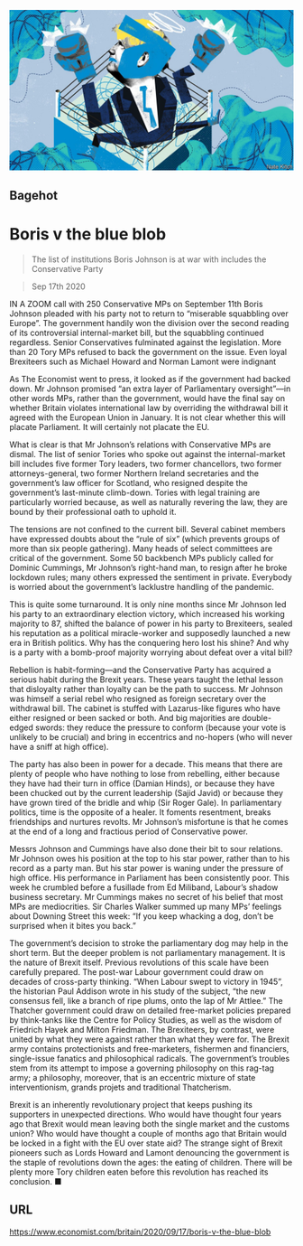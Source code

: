 ![](./images/20200919_BRD000.jpg)

## Bagehot

# Boris v the blue blob

> The list of institutions Boris Johnson is at war with includes the Conservative Party

> Sep 17th 2020

IN A ZOOM call with 250 Conservative MPs on September 11th Boris Johnson pleaded with his party not to return to “miserable squabbling over Europe”. The government handily won the division over the second reading of its controversial internal-market bill, but the squabbling continued regardless. Senior Conservatives fulminated against the legislation. More than 20 Tory MPs refused to back the government on the issue. Even loyal Brexiteers such as Michael Howard and Norman Lamont were indignant

As The Economist went to press, it looked as if the government had backed down. Mr Johnson promised “an extra layer of Parliamentary oversight”—in other words MPs, rather than the government, would have the final say on whether Britain violates international law by overriding the withdrawal bill it agreed with the European Union in January. It is not clear whether this will placate Parliament. It will certainly not placate the EU.

What is clear is that Mr Johnson’s relations with Conservative MPs are dismal. The list of senior Tories who spoke out against the internal-market bill includes five former Tory leaders, two former chancellors, two former attorneys-general, two former Northern Ireland secretaries and the government’s law officer for Scotland, who resigned despite the government’s last-minute climb-down. Tories with legal training are particularly worried because, as well as naturally revering the law, they are bound by their professional oath to uphold it.

The tensions are not confined to the current bill. Several cabinet members have expressed doubts about the “rule of six” (which prevents groups of more than six people gathering). Many heads of select committees are critical of the government. Some 50 backbench MPs publicly called for Dominic Cummings, Mr Johnson’s right-hand man, to resign after he broke lockdown rules; many others expressed the sentiment in private. Everybody is worried about the government’s lacklustre handling of the pandemic.

This is quite some turnaround. It is only nine months since Mr Johnson led his party to an extraordinary election victory, which increased his working majority to 87, shifted the balance of power in his party to Brexiteers, sealed his reputation as a political miracle-worker and supposedly launched a new era in British politics. Why has the conquering hero lost his shine? And why is a party with a bomb-proof majority worrying about defeat over a vital bill?

Rebellion is habit-forming—and the Conservative Party has acquired a serious habit during the Brexit years. These years taught the lethal lesson that disloyalty rather than loyalty can be the path to success. Mr Johnson was himself a serial rebel who resigned as foreign secretary over the withdrawal bill. The cabinet is stuffed with Lazarus-like figures who have either resigned or been sacked or both. And big majorities are double-edged swords: they reduce the pressure to conform (because your vote is unlikely to be crucial) and bring in eccentrics and no-hopers (who will never have a sniff at high office).

The party has also been in power for a decade. This means that there are plenty of people who have nothing to lose from rebelling, either because they have had their turn in office (Damian Hinds), or because they have been chucked out by the current leadership (Sajid Javid) or because they have grown tired of the bridle and whip (Sir Roger Gale). In parliamentary politics, time is the opposite of a healer. It foments resentment, breaks friendships and nurtures revolts. Mr Johnson’s misfortune is that he comes at the end of a long and fractious period of Conservative power.

Messrs Johnson and Cummings have also done their bit to sour relations. Mr Johnson owes his position at the top to his star power, rather than to his record as a party man. But his star power is waning under the pressure of high office. His performance in Parliament has been consistently poor. This week he crumbled before a fusillade from Ed Miliband, Labour’s shadow business secretary. Mr Cummings makes no secret of his belief that most MPs are mediocrities. Sir Charles Walker summed up many MPs’ feelings about Downing Street this week: “If you keep whacking a dog, don’t be surprised when it bites you back.”

The government’s decision to stroke the parliamentary dog may help in the short term. But the deeper problem is not parliamentary management. It is the nature of Brexit itself. Previous revolutions of this scale have been carefully prepared. The post-war Labour government could draw on decades of cross-party thinking. “When Labour swept to victory in 1945”, the historian Paul Addison wrote in his study of the subject, “the new consensus fell, like a branch of ripe plums, onto the lap of Mr Attlee.” The Thatcher government could draw on detailed free-market policies prepared by think-tanks like the Centre for Policy Studies, as well as the wisdom of Friedrich Hayek and Milton Friedman. The Brexiteers, by contrast, were united by what they were against rather than what they were for. The Brexit army contains protectionists and free-marketers, fishermen and financiers, single-issue fanatics and philosophical radicals. The government’s troubles stem from its attempt to impose a governing philosophy on this rag-tag army; a philosophy, moreover, that is an eccentric mixture of state interventionism, grands projets and traditional Thatcherism.

Brexit is an inherently revolutionary project that keeps pushing its supporters in unexpected directions. Who would have thought four years ago that Brexit would mean leaving both the single market and the customs union? Who would have thought a couple of months ago that Britain would be locked in a fight with the EU over state aid? The strange sight of Brexit pioneers such as Lords Howard and Lamont denouncing the government is the staple of revolutions down the ages: the eating of children. There will be plenty more Tory children eaten before this revolution has reached its conclusion. ■

## URL

https://www.economist.com/britain/2020/09/17/boris-v-the-blue-blob
